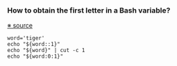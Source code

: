 ### How to obtain the first letter in a Bash variable?


[※ source](https://stackoverflow.com/questions/10218474/how-to-obtain-the-first-letter-in-a-bash-variable)

``` shell
word='tiger'
echo "${word::1}"
echo "${word}" | cut -c 1
echo "${word:0:1}"
```
